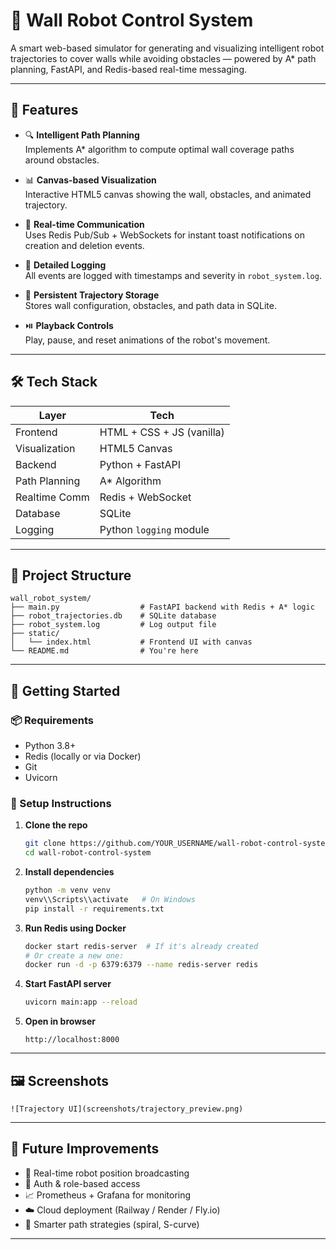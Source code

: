 # 🤖 Wall Robot Control System

A smart web-based simulator for generating and visualizing intelligent robot trajectories to cover walls while avoiding obstacles — powered by A* path planning, FastAPI, and Redis-based real-time messaging.

---

## 🧠 Features

- 🔍 **Intelligent Path Planning**  
  Implements A* algorithm to compute optimal wall coverage paths around obstacles.

- 📊 **Canvas-based Visualization**  
  Interactive HTML5 canvas showing the wall, obstacles, and animated trajectory.

- 🔁 **Real-time Communication**  
  Uses Redis Pub/Sub + WebSockets for instant toast notifications on creation and deletion events.

- 📝 **Detailed Logging**  
  All events are logged with timestamps and severity in `robot_system.log`.

- 💾 **Persistent Trajectory Storage**  
  Stores wall configuration, obstacles, and path data in SQLite.

- ⏯️ **Playback Controls**  
  Play, pause, and reset animations of the robot's movement.

---

## 🛠️ Tech Stack

| Layer         | Tech                        |
|---------------|-----------------------------|
| Frontend      | HTML + CSS + JS (vanilla)   |
| Visualization | HTML5 Canvas                |
| Backend       | Python + FastAPI            |
| Path Planning | A* Algorithm                |
| Realtime Comm | Redis + WebSocket           |
| Database      | SQLite                      |
| Logging       | Python `logging` module     |

---

## 📂 Project Structure

```
wall_robot_system/
├── main.py                  # FastAPI backend with Redis + A* logic
├── robot_trajectories.db    # SQLite database
├── robot_system.log         # Log output file
├── static/
│   └── index.html           # Frontend UI with canvas
└── README.md                # You're here
```

---

## 🚀 Getting Started

### 📦 Requirements

- Python 3.8+
- Redis (locally or via Docker)
- Git
- Uvicorn

### 🔧 Setup Instructions

1. **Clone the repo**
   ```bash
   git clone https://github.com/YOUR_USERNAME/wall-robot-control-system.git
   cd wall-robot-control-system
   ```

2. **Install dependencies**
   ```bash
   python -m venv venv
   venv\\Scripts\\activate   # On Windows
   pip install -r requirements.txt
   ```

3. **Run Redis using Docker**
   ```bash
   docker start redis-server  # If it's already created
   # Or create a new one:
   docker run -d -p 6379:6379 --name redis-server redis
   ```

4. **Start FastAPI server**
   ```bash
   uvicorn main:app --reload
   ```

5. **Open in browser**
   ```
   http://localhost:8000
   ```

---

## 🖼️ Screenshots


```
![Trajectory UI](screenshots/trajectory_preview.png)
```

---

## 🚧 Future Improvements

- 📍 Real-time robot position broadcasting  
- 🔐 Auth & role-based access  
- 📈 Prometheus + Grafana for monitoring  
- ☁️ Cloud deployment (Railway / Render / Fly.io)  
- 🎯 Smarter path strategies (spiral, S-curve)  

---

